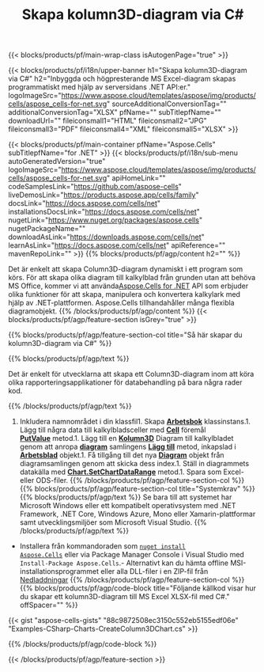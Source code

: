 ﻿---
title: Skapa kolumn3D-diagram via C#
url: /sv/net/create-column3d-chart/
description: C# Exempelkod för att skapa Column3D-diagram till Excel med hjälp av .NET Library. Använd den här koden för att skapa ett Column3D-diagram till MS Excel inom VB.NET, Asp.NET eller någon .NET-baserad applikation.
---
{{< blocks/products/pf/main-wrap-class isAutogenPage="true" >}}

{{< blocks/products/pf/i18n/upper-banner h1="Skapa kolumn3D-diagram via C#" h2="Inbyggda och högpresterande MS Excel-diagram skapas programmatiskt med hjälp av serversidans .NET API:er." logoImageSrc="https://www.aspose.cloud/templates/aspose/img/products/cells/aspose_cells-for-net.svg" sourceAdditionalConversionTag="" additionalConversionTag="XLSX" pfName="" subTitlepfName="" downloadUrl="" fileiconsmall1="HTML" fileiconsmall2="JPG" fileiconsmall3="PDF" fileiconsmall4="XML" fileiconsmall5="XLSX" >}}

{{< blocks/products/pf/main-container pfName="Aspose.Cells" subTitlepfName="for .NET" >}}
{{< blocks/products/pf/i18n/sub-menu autoGeneratedVersion="true" logoImageSrc="https://www.aspose.cloud/templates/aspose/img/products/cells/aspose_cells-for-net.svg" apiHomeLink="" codeSamplesLink="https://github.com/aspose-cells" liveDemosLink="https://products.aspose.app/cells/family" docsLink="https://docs.aspose.com/cells/net" installationsDocsLink="https://docs.aspose.com/cells/net" nugetLink="https://www.nuget.org/packages/aspose.cells" nugetPackageName="" downloadAsLink="https://downloads.aspose.com/cells/net" learnAsLink="https://docs.aspose.com/cells/net" apiReference="" mavenRepoLink="" >}}
{{% blocks/products/pf/agp/content h2="" %}}

Det är enkelt att skapa Column3D-diagram dynamiskt i ett program som körs. För att skapa olika diagram till kalkylblad från grunden utan att behöva MS Office, kommer vi att använda[Aspose.Cells for .NET](https://products.aspose.com/cells/net)  API som erbjuder olika funktioner för att skapa, manipulera och konvertera kalkylark med hjälp av .NET-plattformen. Aspose.Cells tillhandahåller många flexibla diagramobjekt.
{{% /blocks/products/pf/agp/content %}}
{{< blocks/products/pf/agp/feature-section isGrey="true" >}}

{{% blocks/products/pf/agp/feature-section-col title="Så här skapar du kolumn3D-diagram via C#" %}}

{{% blocks/products/pf/agp/text %}}

Det är enkelt för utvecklarna att skapa ett Column3D-diagram inom att köra olika rapporteringsapplikationer för databehandling på bara några rader kod.

{{% /blocks/products/pf/agp/text %}}

1. Inkludera namnområdet i din klassfil1. Skapa [**Arbetsbok**](https://reference.aspose.com/cells/net/aspose.cells/workbook) klassinstans.1. Lägg till några data till kalkylbladsceller med [**Cell**](https://reference.aspose.com/cells/net/aspose.cells/cell) föremål [**PutValue**](https://reference.aspose.com/cells/net/aspose.cells/cell/methods/putvalue/index) metod.1. Lägg till en [**Kolumn3D**](https://reference.aspose.com/cells/net/aspose.cells.charts/charttype) Diagram till kalkylbladet genom att anropa [**diagram**](https://reference.aspose.com/cells/net/aspose.cells.charts/chartcollection) samlingens [**Lägg till**](https://reference.aspose.com/cells/net/aspose.cells.charts/chartcollection/methods/add) metod, inkapslad i [**Arbetsblad**](https://reference.aspose.com/cells/net/aspose.cells/worksheet) objekt.1. Få tillgång till det nya [**Diagram**](https://reference.aspose.com/cells/net/aspose.cells.charts/chart) objekt från diagramsamlingen genom att skicka dess index.1. Ställ in diagrammets datakälla med [**Chart.SetChartDataRange**](https://https://reference.aspose.com/cells/net/aspose.cells.charts/chart/methods/setchartdatarange) metod.1. Spara som Excel- eller ODS-filer.
{{% /blocks/products/pf/agp/feature-section-col %}}
{{% blocks/products/pf/agp/feature-section-col title="Systemkrav" %}}
{{% blocks/products/pf/agp/text %}}
Se bara till att systemet har Microsoft Windows eller ett kompatibelt operativsystem med .NET Framework, .NET Core, Windows Azure, Mono eller Xamarin-plattformar samt utvecklingsmiljöer som Microsoft Visual Studio.
{{% /blocks/products/pf/agp/text %}}
- Installera från kommandoraden som <code><a href="https://downloads.aspose.com/cells/net">nuget install Aspose.Cells</a></code> eller via Package Manager Console i Visual Studio med <code>Install-Package Aspose.Cells</code>.- Alternativt kan du hämta offline MSI-installationsprogrammet eller alla DLL-filer i en ZIP-fil från <a href="https://downloads.aspose.com/cells/net">Nedladdningar</a>
{{% /blocks/products/pf/agp/feature-section-col %}}
{{% blocks/products/pf/agp/code-block title="Följande källkod visar hur du skapar ett kolumn3D-diagram till MS Excel XLSX-fil med C#." offSpacer="" %}}

{{< gist "aspose-cells-gists" "88c9872508ec3150c552eb5155edf06e" "Examples-CSharp-Charts-CreateColumn3DChart.cs" >}}

{{% /blocks/products/pf/agp/code-block %}}

{{< /blocks/products/pf/agp/feature-section >}}

<!-- aboutfile Starts -->